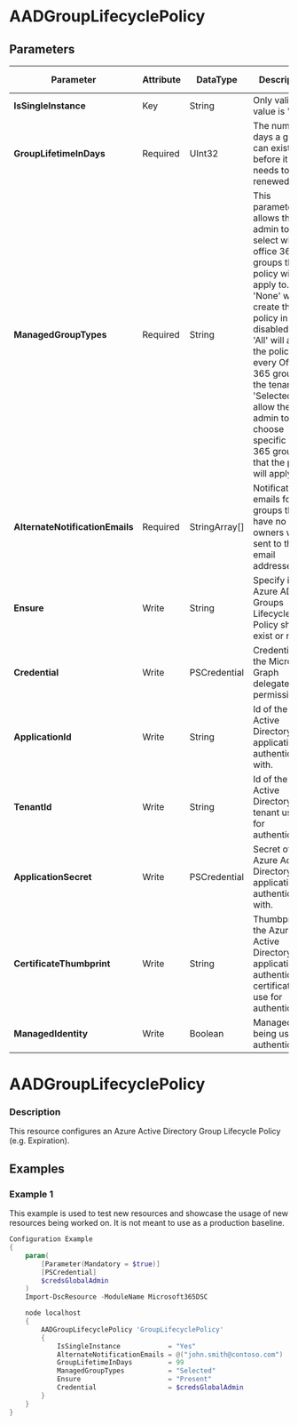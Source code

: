 ﻿# AADGroupLifecyclePolicy

## Parameters

| Parameter | Attribute | DataType | Description | Allowed Values |
| --- | --- | --- | --- | --- |
| **IsSingleInstance** | Key | String | Only valid value is 'Yes'. |Yes|
| **GroupLifetimeInDays** | Required | UInt32 | The number of days a group can exist before it needs to be renewed. ||
| **ManagedGroupTypes** | Required | String | This parameter allows the admin to select which office 365 groups the policy will apply to. 'None' will create the policy in a disabled state. 'All' will apply the policy to every Office 365 group in the tenant. 'Selected' will allow the admin to choose specific Office 365 groups that the policy will apply to. |All, None, Selected|
| **AlternateNotificationEmails** | Required | StringArray[] | Notification emails for groups that have no owners will be sent to these email addresses. ||
| **Ensure** | Write | String | Specify if the Azure AD Groups Lifecycle Policy should exist or not. |Present, Absent|
| **Credential** | Write | PSCredential | Credentials for the Microsoft Graph delegated permissions. ||
| **ApplicationId** | Write | String | Id of the Azure Active Directory application to authenticate with. ||
| **TenantId** | Write | String | Id of the Azure Active Directory tenant used for authentication. ||
| **ApplicationSecret** | Write | PSCredential | Secret of the Azure Active Directory application to authenticate with. ||
| **CertificateThumbprint** | Write | String | Thumbprint of the Azure Active Directory application's authentication certificate to use for authentication. ||
| **ManagedIdentity** | Write | Boolean | Managed ID being used for authentication. ||

# AADGroupLifecyclePolicy

### Description

This resource configures an Azure Active Directory Group Lifecycle Policy (e.g. Expiration).

## Examples

### Example 1

This example is used to test new resources and showcase the usage of new resources being worked on.
It is not meant to use as a production baseline.

```powershell
Configuration Example
{
    param(
        [Parameter(Mandatory = $true)]
        [PSCredential]
        $credsGlobalAdmin
    )
    Import-DscResource -ModuleName Microsoft365DSC

    node localhost
    {
        AADGroupLifecyclePolicy 'GroupLifecyclePolicy'
        {
            IsSingleInstance            = "Yes"
            AlternateNotificationEmails = @("john.smith@contoso.com")
            GroupLifetimeInDays         = 99
            ManagedGroupTypes           = "Selected"
            Ensure                      = "Present"
            Credential                  = $credsGlobalAdmin
        }
    }
}
```

